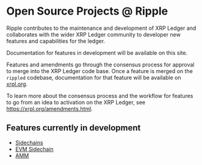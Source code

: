 # Open Source Projects @ Ripple

Ripple contributes to the maintenance and development of XRP Ledger and collaborates with the wider XRP Ledger community to developer new features and capabilities for the ledger.

Documentation for features in development will be available on this site. 

Features and amendments go through the consensus process for approval to merge into the XRP Ledger code base. Once a feature is merged on the `rippled` codebase, documentation for that feature will be available on [xrpl.org](https://xrpl.org).

To learn more about the consensus process and the workflow for features to go from an idea to activation on the XRP Ledger, see <https://xrpl.org/amendments.html>.

## Features currently in development

  - [Sidechains](docs/xls-40d-sidechains/cross-chain-bridges.md)
  - [EVM Sidechain](docs/evm-sidechain/intro-to-evm-sidechain.md)
  - [AMM](docs/xls-30d-amm/amm-uc.md)
